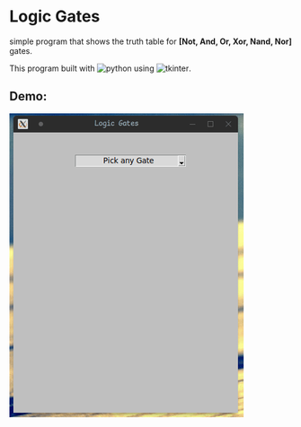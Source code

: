 # Logic Gates

simple program that shows the truth table for **[Not, And, Or, Xor, Nand, Nor]** gates.


This program built with ![python](https://img.shields.io/badge/python-3.x-green) using ![tkinter](https://img.shields.io/badge/Tkinter-8.6-9cf).

## Demo:

![screenshot01](assets/screenshots/screenshot01.gif)